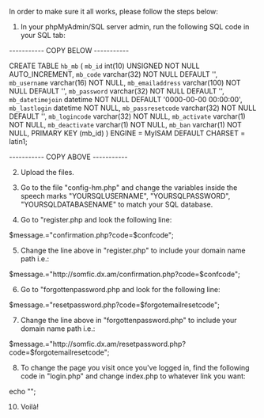 In order to make sure it all works, please follow the steps below:

1) In your phpMyAdmin/SQL server admin, run the following SQL code in your SQL tab:

----------- COPY BELOW -----------

CREATE TABLE `hb_mb` (
  `mb_id` int(10) UNSIGNED NOT NULL AUTO_INCREMENT,
  `mb_code` varchar(32) NOT NULL DEFAULT '',
  `mb_username` varchar(16) NOT NULL,
  `mb_emailaddress` varchar(100) NOT NULL DEFAULT '',
  `mb_password` varchar(32) NOT NULL DEFAULT '',
  `mb_datetimejoin` datetime NOT NULL DEFAULT '0000-00-00 00:00:00',
  `mb_lastlogin` datetime NOT NULL,
  `mb_passresetcode` varchar(32) NOT NULL DEFAULT '',
  `mb_logincode` varchar(32) NOT NULL,
  `mb_activate` varchar(1) NOT NULL,
  `mb_deactivate` varchar(1) NOT NULL,
  `mb_ban` varchar(1) NOT NULL,
  PRIMARY KEY (mb_id)
) ENGINE = MyISAM DEFAULT CHARSET = latin1;

----------- COPY ABOVE -----------

2) Upload the files.

3) Go to the file "config-hm.php" and change the variables inside the speech marks "YOURSQLUSERNAME", "YOURSQLPASSWORD", "YOURSQLDATABASENAME" to match your SQL database.

4) Go to "register.php and look the following line:

$message.="confirmation.php?code=$confcode";

5) Change the line above in "register.php" to include your domain name path i.e.:

$message.="http://somfic.dx.am/confirmation.php?code=$confcode";

6) Go to "forgottenpassword.php and look for the following line:

$message.="resetpassword.php?code=$forgotemailresetcode";

7) Change the line above in "forgottenpassword.php" to include your domain name path i.e.:

$message.="http://somfic.dx.am/resetpassword.php?code=$forgotemailresetcode";

8) To change the page you visit once you've logged in, find the following code in "login.php" and change index.php to whatever link you want:

echo "<script type='text/javascript'> document.location = 'index.php'; </script>";

10) Voilà!
